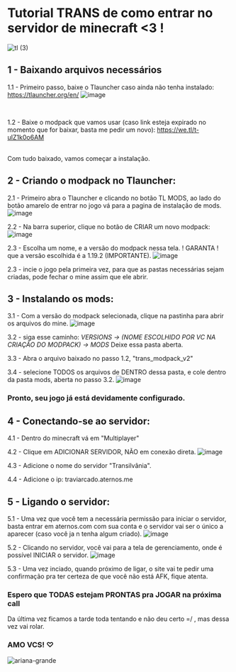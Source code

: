 # Tutorial TRANS de como entrar no servidor de minecraft <3 !


 ![tl (3)](https://github.com/user-attachments/assets/5f768832-033c-4351-8f45-252a144ff913)



## 1 - Baixando arquivos necessários

1.1 - Primeiro passo, baixe o Tlauncher caso ainda não tenha instalado:
https://tlauncher.org/en/
![image](https://github.com/user-attachments/assets/ea8dd1db-08d3-4767-9120-946f6de251f5)

<br>

1.2 - Baixe o modpack que vamos usar (caso link esteja expirado no momento que for baixar, basta me pedir um novo):
https://we.tl/t-uIZ1k0o6AM

<br>
Com tudo baixado, vamos começar a instalação.
<br>



## 2 - Criando o modpack no Tlauncher:

2.1 - Primeiro abra o Tlauncher e clicando no botão TL MODS, ao lado do botão amarelo de entrar no jogo vá para a pagina de instalação de mods.
![image](https://github.com/user-attachments/assets/eaef8537-d2cd-4fa4-97c9-67e68a05bebb)
<br>

2.2 - Na barra superior, clique no botão de CRIAR um novo modpack:
![image](https://github.com/user-attachments/assets/0e4701f0-70cc-4293-b61b-19982bb09494)
<br>

2.3 - Escolha um nome, e a versão do modpack nessa tela.
      ! GARANTA ! que a versão escolhida é a 1.19.2 (IMPORTANTE).
![image](https://github.com/user-attachments/assets/06b3440d-0384-4a94-87bf-64c17b299e01)
<br>


2.3 - incie o jogo pela primeira vez, para que as pastas necessárias sejam criadas, pode fechar o mine assim que ele abrir.
<br>

## 3 - Instalando os mods:

3.1 - Com a versão do modpack selecionada, clique na pastinha para abrir os arquivos do mine.
![image](https://github.com/user-attachments/assets/1209f3ab-58d1-426e-b6cb-cf4d437acd48)
<br>

3.2 - siga esse caminho:
*VERSIONS -> (NOME ESCOLHIDO POR VC NA CRIAÇÃO DO MODPACK) -> MODS*
Deixe essa pasta aberta.
<br>

3.3 - Abra o arquivo baixado no passo 1.2, "trans_modpack_v2"
<br>

3.4 - selecione TODOS os arquivos de DENTRO dessa pasta, e cole dentro da pasta mods, aberta no passo 3.2.
![image](https://github.com/user-attachments/assets/f5eb8bd9-0397-407c-8722-27df0d2ff9ce)
<br>

### Pronto, seu jogo já está devidamente configurado.

## 4 - Conectando-se ao servidor:

4.1 - Dentro do minecraft vá em "Multiplayer"
<br>

4.2 - Clique em ADICIONAR SERVIDOR, NÃO em conexão direta.
![image](https://github.com/user-attachments/assets/f94e5e5c-4d2f-4f0c-976d-68a17a1d7fc6)
<br>

4.3 - Adicione o nome do servidor "Transilvânia".
<br>

4.4 - Adicione o ip: traviarcado.aternos.me
<br>

## 5 - Ligando o servidor:

5.1 - Uma vez que você tem a necessária permissão para iniciar o servidor, basta entrar em aternos.com com sua conta e o servidor vai ser o único a aparecer (caso você ja n tenha algum criado).
![image](https://github.com/user-attachments/assets/e36cd882-a755-43d4-8c42-54c0beca7096)
<br>

5.2 - Clicando no servidor, você vai para a tela de gerenciamento, onde é possível INICIAR o servidor.
![image](https://github.com/user-attachments/assets/048a848f-8915-4b27-973b-b100860e0fc6)
<br>

5.3 - Uma vez inciado, quando próximo de ligar, o site vai te pedir uma confirmação pra ter certeza de que você não está AFK, fique atenta.
<br>


### Espero que TODAS estejam PRONTAS pra JOGAR na próxima call
Da última vez ficamos a tarde toda tentando e não deu certo =/ , mas dessa vez vai rolar. 
### AMO VCS! ♡

![ariana-grande](https://github.com/user-attachments/assets/0c50ef1d-bbd1-443e-9acd-e4bc6a0346ef)



